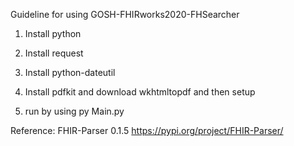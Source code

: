 Guideline for using GOSH-FHIRworks2020-FHSearcher

1. Install python

2. Install request

3. Install python-dateutil

4. Install pdfkit and download wkhtmltopdf and then setup

3. run by using py Main.py

Reference:
FHIR-Parser 0.1.5 https://pypi.org/project/FHIR-Parser/